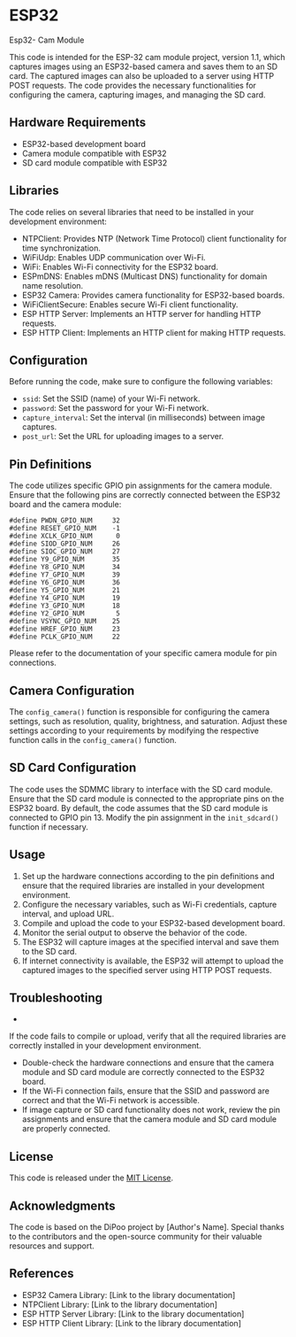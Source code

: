 # ESP32
Esp32- Cam Module

This code is intended for the ESP-32 cam module project, version 1.1, which captures images using an ESP32-based camera and saves them to an SD card. The captured images can also be uploaded to a server using HTTP POST requests. The code provides the necessary functionalities for configuring the camera, capturing images, and managing the SD card.

## Hardware Requirements
- ESP32-based development board
- Camera module compatible with ESP32
- SD card module compatible with ESP32

## Libraries
The code relies on several libraries that need to be installed in your development environment:
- NTPClient: Provides NTP (Network Time Protocol) client functionality for time synchronization.
- WiFiUdp: Enables UDP communication over Wi-Fi.
- WiFi: Enables Wi-Fi connectivity for the ESP32 board.
- ESPmDNS: Enables mDNS (Multicast DNS) functionality for domain name resolution.
- ESP32 Camera: Provides camera functionality for ESP32-based boards.
- WiFiClientSecure: Enables secure Wi-Fi client functionality.
- ESP HTTP Server: Implements an HTTP server for handling HTTP requests.
- ESP HTTP Client: Implements an HTTP client for making HTTP requests.

## Configuration
Before running the code, make sure to configure the following variables:

- `ssid`: Set the SSID (name) of your Wi-Fi network.
- `password`: Set the password for your Wi-Fi network.
- `capture_interval`: Set the interval (in milliseconds) between image captures.
- `post_url`: Set the URL for uploading images to a server.

## Pin Definitions
The code utilizes specific GPIO pin assignments for the camera module. Ensure that the following pins are correctly connected between the ESP32 board and the camera module:

```
#define PWDN_GPIO_NUM     32
#define RESET_GPIO_NUM    -1
#define XCLK_GPIO_NUM      0
#define SIOD_GPIO_NUM     26
#define SIOC_GPIO_NUM     27
#define Y9_GPIO_NUM       35
#define Y8_GPIO_NUM       34
#define Y7_GPIO_NUM       39
#define Y6_GPIO_NUM       36
#define Y5_GPIO_NUM       21
#define Y4_GPIO_NUM       19
#define Y3_GPIO_NUM       18
#define Y2_GPIO_NUM        5
#define VSYNC_GPIO_NUM    25
#define HREF_GPIO_NUM     23
#define PCLK_GPIO_NUM     22
```

Please refer to the documentation of your specific camera module for pin connections.

## Camera Configuration
The `config_camera()` function is responsible for configuring the camera settings, such as resolution, quality, brightness, and saturation. Adjust these settings according to your requirements by modifying the respective function calls in the `config_camera()` function.

## SD Card Configuration
The code uses the SDMMC library to interface with the SD card module. Ensure that the SD card module is connected to the appropriate pins on the ESP32 board. By default, the code assumes that the SD card module is connected to GPIO pin 13. Modify the pin assignment in the `init_sdcard()` function if necessary.

## Usage
1. Set up the hardware connections according to the pin definitions and ensure that the required libraries are installed in your development environment.
2. Configure the necessary variables, such as Wi-Fi credentials, capture interval, and upload URL.
3. Compile and upload the code to your ESP32-based development board.
4. Monitor the serial output to observe the behavior of the code.
5. The ESP32 will capture images at the specified interval and save them to the SD card.
6. If internet connectivity is available, the ESP32 will attempt to upload the captured images to the specified server using HTTP POST requests.

## Troubleshooting
-

 If the code fails to compile or upload, verify that all the required libraries are correctly installed in your development environment.
- Double-check the hardware connections and ensure that the camera module and SD card module are correctly connected to the ESP32 board.
- If the Wi-Fi connection fails, ensure that the SSID and password are correct and that the Wi-Fi network is accessible.
- If image capture or SD card functionality does not work, review the pin assignments and ensure that the camera module and SD card module are properly connected.

## License
This code is released under the [MIT License](LICENSE).

## Acknowledgments
The code is based on the DiPoo project by [Author's Name]. Special thanks to the contributors and the open-source community for their valuable resources and support.

## References
- ESP32 Camera Library: [Link to the library documentation]
- NTPClient Library: [Link to the library documentation]
- ESP HTTP Server Library: [Link to the library documentation]
- ESP HTTP Client Library: [Link to the library documentation]
